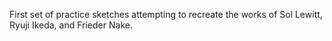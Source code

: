 First set of practice sketches attempting to recreate the works of Sol Lewitt, Ryuji Ikeda, and Frieder Nake.
